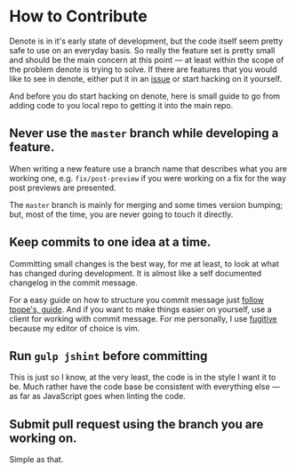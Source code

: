 # How to Contribute

Denote is in it's early state of development, but the code itself seem
pretty safe to use on an everyday basis. So really the feature set is
pretty small and should be the main concern at this point — at least
within the scope of the problem denote is trying to solve. If there are
features that you would like to see in denote, either put it in an
[issue][1] or start hacking on it yourself.

And before you do start hacking on denote, here is small guide to go
from adding code to you local repo to getting it into the main repo.

## Never use the `master` branch while developing a feature.

When writing a new feature use a branch name that describes what you are
working one, e.g. `fix/post-preview` if you were working on a fix for
the way post previews are presented.

The `master` branch is mainly for merging and some times version
bumping; but, most of the time, you are never going to touch it
directly.

## Keep commits to one idea at a time.

Committing small changes is the best way, for me at least, to look at
what has changed during development. It is almost like a self documented
changelog in the commit message.

For a easy guide on how to structure you commit message just [follow
tpope's, guide][2]. And if you want to make things easier on yourself,
use a client for working with commit message. For me personally, I use
[fugitive][3] because my editor of choice is vim.

## Run `gulp jshint` before committing

This is just so I know, at the very least, the code is in the style I
want it to be. Much rather have the code base be consistent with
everything else — as far as JavaScript goes when linting the code.

## Submit pull request using the branch you are working on.

Simple as that.

[1]: https://github.com/sourrust/denote/issues
[2]: http://tbaggery.com/2008/04/19/a-note-about-git-commit-messages.html
[3]: https://github.com/tpope/vim-fugitive
